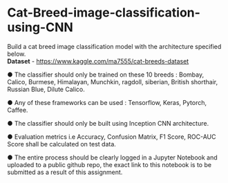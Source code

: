 # Cat-Breed-image-classification-using-CNN

Build a cat breed image classification model with the architecture specified below.  
**Dataset** - https://www.kaggle.com/ma7555/cat-breeds-dataset

● The classifier should only be trained on these 10 breeds : Bombay, Calico, Burmese, Himalayan,
Munchkin, ragdoll, siberian, British shorthair, Russian Blue, Dilute Calico.

● Any of these frameworks can be used : Tensorflow, Keras, Pytorch, Caffee.

● The classifier should only be built using Inception CNN architecture.

● Evaluation metrics i.e Accuracy, Confusion Matrix, F1 Score, ROC-AUC Score shall be calculated
on test data.

● The entire process should be clearly logged in a Jupyter Notebook and uploaded to a public github
repo, the exact link to this notebook is to be submitted as a result of this assignment.
